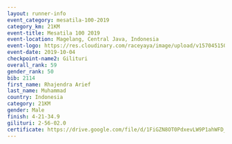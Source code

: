```yaml
---
layout: runner-info 
event_category: mesatila-100-2019 
category_km: 21KM 
event-title: Mesatila 100 2019 
event-location: Magelang, Central Java, Indonesia 
event-logo: https://res.cloudinary.com/raceyaya/image/upload/v1570451507/logo/mesastila100_jin7bl.jpg 
event-date: 2019-10-04 
checkpoint-name2: Gilituri 
overall_rank: 59
gender_rank: 50
bib: 2114
first_name: Rhajendra Arief
last_name: Muhammad
country: Indonesia
category: 21KM
gender: Male
finish: 4-21-34.9
gilituri: 2-56-02.0
certificate: https://drive.google.com/file/d/1FiGZN8OT0PdxevLW9P1ahWFD_2UERPl_/view?usp=sharing
---
```

